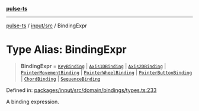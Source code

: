 [**pulse-ts**](../../../README.md)

***

[pulse-ts](../../../README.md) / [input/src](../README.md) / BindingExpr

# Type Alias: BindingExpr

> **BindingExpr** = [`KeyBinding`](KeyBinding.md) \| [`Axis1DBinding`](Axis1DBinding.md) \| [`Axis2DBinding`](Axis2DBinding.md) \| [`PointerMovementBinding`](PointerMovementBinding.md) \| [`PointerWheelBinding`](PointerWheelBinding.md) \| [`PointerButtonBinding`](PointerButtonBinding.md) \| [`ChordBinding`](ChordBinding.md) \| [`SequenceBinding`](SequenceBinding.md)

Defined in: [packages/input/src/domain/bindings/types.ts:233](https://github.com/jlehett/pulse-ts/blob/b287bc18de1bbb78a8cc43f602a646e458610bc3/packages/input/src/domain/bindings/types.ts#L233)

A binding expression.
